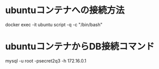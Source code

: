 # ubuntuコンテナへの接続方法
docker exec -it ubuntu script -q -c "/bin/bash"

# ubuntuコンテナからDB接続コマンド
mysql -u root -psecret2q3 -h 172.16.0.1
